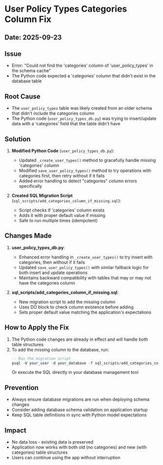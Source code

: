 # User Policy Types Categories Column Fix

## Date: 2025-09-23

## Issue
- Error: "Could not find the 'categories' column of 'user_policy_types' in the schema cache"
- The Python code expected a 'categories' column that didn't exist in the database table

## Root Cause
- The `user_policy_types` table was likely created from an older schema that didn't include the categories column
- The Python code (`user_policy_types_db.py`) was trying to insert/update data with a 'categories' field that the table didn't have

## Solution
1. **Modified Python Code** (`user_policy_types_db.py`):
   - Updated `_create_user_types()` method to gracefully handle missing 'categories' column
   - Modified `save_user_policy_types()` method to try operations with categories first, then retry without if it fails
   - Added error handling to detect "categories" column errors specifically

2. **Created SQL Migration Script** (`sql_scripts/add_categories_column_if_missing.sql`):
   - Script checks if 'categories' column exists
   - Adds it with proper default value if missing
   - Safe to run multiple times (idempotent)

## Changes Made
1. **user_policy_types_db.py**:
   - Enhanced error handling in `_create_user_types()` to try insert with categories, then without if it fails
   - Updated `save_user_policy_types()` with similar fallback logic for both insert and update operations
   - Maintains backward compatibility with tables that may or may not have the categories column

2. **sql_scripts/add_categories_column_if_missing.sql**:
   - New migration script to add the missing column
   - Uses DO block to check column existence before adding
   - Sets proper default value matching the application's expectations

## How to Apply the Fix
1. The Python code changes are already in effect and will handle both table structures
2. To add the missing column to the database, run:
   ```sql
   -- Run the migration script
   psql -U your_user -d your_database -f sql_scripts/add_categories_column_if_missing.sql
   ```
   Or execute the SQL directly in your database management tool

## Prevention
- Always ensure database migrations are run when deploying schema changes
- Consider adding database schema validation on application startup
- Keep SQL table definitions in sync with Python model expectations

## Impact
- No data loss - existing data is preserved
- Application now works with both old (no categories) and new (with categories) table structures
- Users can continue using the app without interruption